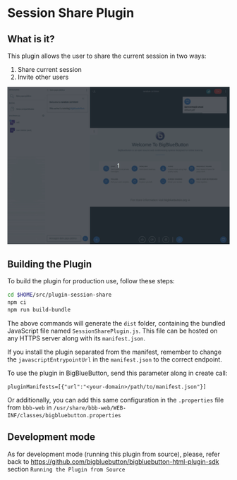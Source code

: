 # Session Share Plugin

## What is it?

This plugin allows the user to share the current session in two ways:

1. Share current session
2. Invite other users

![Gif of plugin demo](./public/assets/plugin.gif)

## Building the Plugin

To build the plugin for production use, follow these steps:

```bash
cd $HOME/src/plugin-session-share
npm ci
npm run build-bundle
```

The above commands will generate the `dist` folder, containing the bundled JavaScript file named `SessionSharePlugin.js`. This file can be hosted on any HTTPS server along with its `manifest.json`.

If you install the plugin separated from the manifest, remember to change the `javascriptEntrypointUrl` in the `manifest.json` to the correct endpoint.

To use the plugin in BigBlueButton, send this parameter along in create call:

```
pluginManifests=[{"url":"<your-domain>/path/to/manifest.json"}]
```

Or additionally, you can add this same configuration in the `.properties` file from `bbb-web` in `/usr/share/bbb-web/WEB-INF/classes/bigbluebutton.properties`


## Development mode

As for development mode (running this plugin from source), please, refer back to https://github.com/bigbluebutton/bigbluebutton-html-plugin-sdk section `Running the Plugin from Source`
